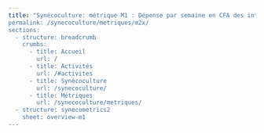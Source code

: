```yaml
---
title: "Synécoculture: métrique M1 : Dépense par semaine en CFA des intrants chimiques
permalink: /synecoculture/metriques/m2x/
sections:
  - structure: breadcrumb
    crumbs:
      - title: Accueil
        url: /
      - title: Activités
        url: /#activites
      - title: Synécoculture
        url: /synecoculture/
      - title: Métriques
        url: /synecoculture/metriques/
  - structure: synecometrics2
    sheet: overview-m1
---
```

